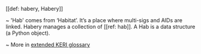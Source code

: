 [[def: habery, Habery]]

~ 'Hab' comes from ‘Habitat’. It’s a place where multi-sigs and AIDs are linked. Habery manages a collection of [[ref: hab]]. A Hab is a data structure (a Python object).

~ More in <a href="https://weboftrust.github.io/WOT-terms/docs/glossary/habery">extended KERI glossary</a>
